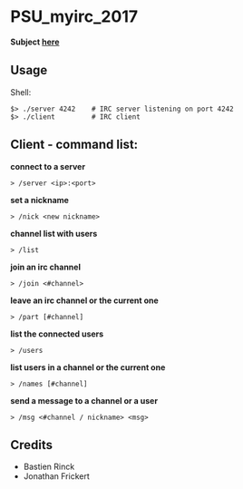 # PSU_myirc_2017

**Subject [here](https://github.com/thibautcornolti/MyIRC/blob/master/Subject.pdf)**

## Usage

Shell:
```
$> ./server 4242    # IRC server listening on port 4242
$> ./client         # IRC client
```
## Client - command list:

**connect to a server**
```
> /server <ip>:<port>
```
**set a nickname**
```
> /nick <new nickname>
```
**channel list with users**
```
> /list
```
**join an irc channel**
```
> /join <#channel>
```
**leave an irc channel or the current one**
```
> /part [#channel]
```
**list the connected users**
```
> /users
```
**list users in a channel or the current one**
```
> /names [#channel]
```
**send a message to a channel or a user**
```
> /msg <#channel / nickname> <msg>
```

## Credits

* Bastien Rinck
* Jonathan Frickert
